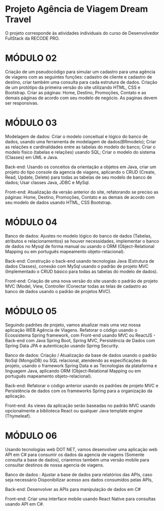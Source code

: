 # Projeto Agência de Viagem Dream Travel
O projeto corresponde às atividades individuais do curso de Desenvolvedor FullStack da RECODE PRO.

# MÓDULO 02

Criação de um pseudocódigo para simular um cadastro para uma agência de viagens com as seguintes funções: cadastro de cliente e cadastro de destino, criar também uma consulta para cada estrutura de dados.
Criação de um protótipo da primeira versão do site utilizando HTML, CSS e Bootstrap. Criar as páginas: Home, Destino, Promoções, Contato e as demais páginas de acordo com seu modelo de negócio. As paginas devem ser responsivas.

# MÓDULO 03

Modelagem de dados:
Criar o modelo conceitual e lógico do banco de dados, usando uma ferramenta de modelagem de dados(BRmodelo);
Criar as relações e cardinalidades entre as tabelas do modelo do banco;
Criar o modelo físico (tabelas e relações) usando SQL;
Criar o modelo do sistema (Classes) em UML e Java.

Back-end: Usando os conceitos da orientação a objetos em Java, criar um projeto do tipo console da agencia de viagens, aplicando o CRUD (Create, Read, Update, Delete) para todas as tabelas de seu modelo de banco de dados;
Usar classes Java, JDBC e MySql.

Front-end: Atualização da versão anterior do site, refatorando se preciso as páginas: Home, Destino, Promoções, Contato e as demais de acordo com seu modelo de dados usando HTML, CSS Bootstrap.

# MÓDULO 04

Banco de dados: Ajustes no modelo lógico do banco de dados (Tabelas, atributos e relacionamentos) se houver necessidades, implementar o banco de dados no Mysql de forma manual ou usando o ORM (Object-Relational Mapping ou em português mapeamento objeto-relacional).

Back-end: Construção o back-end usando tecnologias Java (Estrutura de dados Classes), conexão com MySql usando o padrão de projeto MVC (Implementado o CRUD básico para todas as tabelas do modelo de dados).

Front-end: Criação de uma nova versão do site usando o padrão de projeto MVC (Model, View, Controller (Conectar todas as telas de cadastro ao banco de dados usando o padrão de projetos MVC).

# MÓDULO 05

Seguindo padrões de projeto, vamos atualizar mais uma vez nossa aplicação WEB Agência de Viagens. Refatorar o código usando o Ecossistema Spring framework, com Front-end usando MVC ou ReactJS - Back-end com Java Spring Boot, Spring MVC, Persistência de Dados com Spring Data JPA e autenticação usando Spring Security. 

Banco de dados: Criação / Atualização da base de dados usando o padrão NoSql (MongoDB) ou SQL relacional, atendendo as especificações do projeto, usando o framework Spring Data e as Tecnologias da plataforma e linguagem Java, aplicando ORM (Object-Relational Mapping ou em português mapeamento objeto-relacional).  

Back-end: Refatorar o código anterior usando os padrões de projeto MVC e Persistência de dados com os frameworks Spring para a organização da aplicação. 
  
Front-end: As views da aplicação serão baseadas no padrão MVC usando opcionalmente a biblioteca React ou qualquer Java template engine (Thymeleaf).
 
# MÓDULO 06

Usando tecnologias web DOT NET, vamos desenvolver uma aplicação web API em C# para consumir os dados da agencia de viagens (Somente consulta a base de dados), criaremos também uma versão mobile para consultar destinos de nossa agencia de viagens. 

Banco de dados :
Ajustar a base de dados para relatórios das APIs, caso seja necessário 
Disponibilizar acesso aos dados consumidos pelas APIs,  

Back-end:  Desenvolver as APIs para manipulação de dados em C# 

Front-end: Criar uma interface mobile usando React Native para consultas usando API em C#. 











